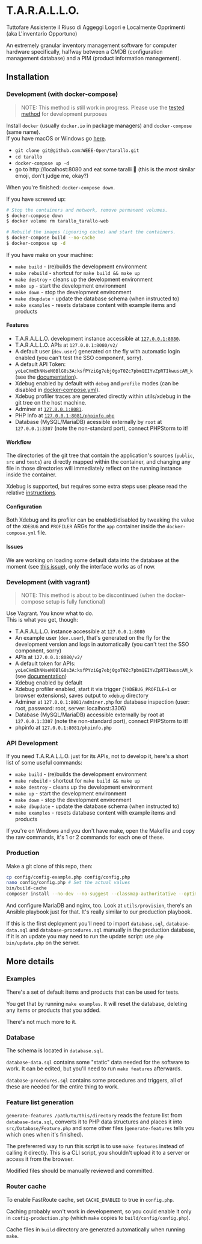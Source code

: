 # T.A.R.A.L.L.O.
Tuttofare Assistente il Riuso di Aggeggi Logori e Localmente Opprimenti  
(aka L'inventario Opportuno)

An extremely granular inventory management software for computer hardware specifically, halfway between a CMDB (configuration management database) and a PIM (product information management).

## Installation

### Development (with docker-compose)
> NOTE: This method is still work in progress. Please use the [tested method](#development-with-vagrant) for development purposes

Install `docker` (usually `docker.io` in package managers) and `docker-compose` (same name).  
If you have macOS or Windows go [here](https://www.docker.com/products/docker-desktop).

- `git clone git@github.com:WEEE-Open/tarallo.git`
- `cd tarallo`
- `docker-compose up -d`
- go to http://localhost:8080 and eat some taralli 🍩 (this is the most similar emoji, don't judge me, okay?)

When you're finished: `docker-compose down`.

If you have screwed up:

```bash
# Stop the containers and network, remove permanent volumes.
$ docker-compose down
$ docker volume rm tarallo_tarallo-web

# Rebuild the images (ignoring cache) and start the containers.
$ docker-compose build --no-cache
$ docker-compose up -d
```

If you have make on your machine:
- `make build` - (re)builds the development environment
- `make rebuild` - shortcut for `make build && make up`
- `make destroy` - cleans up the development environment
- `make up` - start the development environment
- `make down` - stop the development environment
- `make dbupdate` - update the database schema (when instructed to)
- `make examples` - resets database content with example items and products

#### Features
- T.A.R.A.L.L.O. development instance accessible at [`127.0.0.1:8080`](http://127.0.0.1:8080).
- T.A.R.A.L.L.O. APIs at `127.0.0.1:8080/v2/`
- A default user (`dev.user`) generated on the fly with automatic login enabled (you can't test the SSO component, sorry).
- A default API Token: `yoLeCHmEhNNseN0BlG0s3A:ksfPYziGg7ebj0goT0Zc7pbmQEIYvZpRTIkwuscAM_k` (see the [documentation](https://github.com/WEEE-Open/tarallo/wiki/Managing-the-session-and-Authentication)).
- Xdebug enabled by default with `debug` and `profile` modes (can be disabled in [docker-compose.yml](docker-compose.yml)).
- Xdebug profiler traces are generated directly within utils/xdebug in the git tree on the host machine.
- Adminer at [`127.0.0.1:8081`](http://127.0.0.1:8081).
- PHP Info at [`127.0.0.1:8081/phpinfo.php`](http://127.0.0.1:8081/phpinfo.php)
- Database (MySQL/MariaDB) acessible externally by `root` at `127.0.0.1:3307` (note the non-standard port), connect PHPStorm to it!

#### Workflow
The directories of the git tree that contain the application's sources (`public`, `src` and `tests`) are directly mapped within the container, and changing any file in those directories will immediately reflect on the running instance inside the container.

Xdebug is supported, but requires some extra steps use: please read the relative [instructions](XDEBUG.md).

#### Configuration
Both Xdebug and its profiler can be enabled/disabled by tweaking the value of the `XDEBUG` and `PROFILER` ARGs for the `app` container inside the `docker-compose.yml` file.

#### Issues
We are working on loading some default data into the database at the moment (see [this issue](https://github.com/WEEE-Open/tarallo/issues/181)), only the interface works as of now.


### Development (with vagrant)
> NOTE: This method is about to be discontinued (when the docker-compose setup is fully functional)

Use Vagrant. You know what to do.  
This is what you get, though:

* T.A.R.A.L.L.O. instance accessible at `127.0.0.1:8080`
* An example user (`dev.user`), that's generated on the fly for the development version and logs in automatically (you can't test the SSO component, sorry)
* APIs at `127.0.0.1:8080/v2/`
* A default token for APIs: `yoLeCHmEhNNseN0BlG0s3A:ksfPYziGg7ebj0goT0Zc7pbmQEIYvZpRTIkwuscAM_k` (see [documentation](https://github.com/WEEE-Open/tarallo/wiki/Managing-the-session-and-Authentication))
* Xdebug enabled by default
* Xdebug profiler enabled, start it via trigger (`?XDEBUG_PROFILE=1` or browser extensions), saves output to `xdebug` directory
* Adminer at `127.0.0.1:8081/adminer.php` for database inspection (user: root, password: root, server: localhost:3306)
* Database (MySQL/MariaDB) accessible externally by root at `127.0.0.1:3307` (note the non-standard port), connect PHPStorm to it!
* phpinfo at `127.0.0.1:8081/phpinfo.php`

### API Development

If you need T.A.R.A.L.L.O. just for its APIs, not to develop it, here's a short list of some useful commands:

- `make build` - (re)builds the development environment
- `make rebuild` - shortcut for `make build && make up`
- `make destroy` - cleans up the development environment
- `make up` - start the development environment
- `make down` - stop the development environment
- `make dbupdate` - update the database schema (when instructed to)
- `make examples` - resets database content with example items and products

If you're on Windows and you don't have make, open the Makefile and copy the raw commands, it's 1 or 2 commands for each one of these.

### Production

Make a git clone of this repo, then:

```bash
cp config/config-example.php config/config.php
nano config/config.php # Set the actual values
bin/build-cache
composer install --no-dev --no-suggest --classmap-authoritative --optimize-autoloader
```

And configure MariaDB and nginx, too. Look at `utils/provision`, there's an Ansible playbook just for that. It's really similar to our production playbook.

If this is the first deployment you'll need to import `database.sql`, `database-data.sql` and `database-procedures.sql` manually in the production database, if it is an update you may need to run the update script: use `php bin/update.php` on the server.

## More details

### Examples

There's a set of default items and products that can be used for tests.

You get that by running `make examples`. It will reset the database, deleting any items or products that you added.

There's not much more to it.

### Database

The schema is located in `database.sql`.

`database-data.sql` contains some "static" data needed for the software to work. It can be edited, but you'll need to run `make features` afterwards.

`database-procedures.sql` contains some procedures and triggers, all of these are needed for the entire thing to work.

### Feature list generation

`generate-features /path/to/this/directory` reads the feature list from `database-data.sql`, converts it to PHP data structures and places it into `src/Database/Feature.php` and some other files (`generate-features` tells you which ones when it's finished).

The prefererred way to run this script is to use `make features` instead of calling it directly. This is a CLI script, you shouldn't upload it to a server or access it from the browser.

Modified files should be manually reviewed and committed.

### Router cache

To enable FastRoute cache, set `CACHE_ENABLED` to true in `config.php`.

Caching probably won't work in developement, so you could enable it only in `config-production.php` (which `make` copies to `build/config/config.php`).

Cache files in `build` directory are generated automatically when running `make`.
